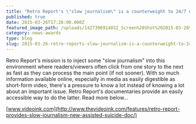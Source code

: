 ```yaml
---
title: "Retro Report's \"slow journalism\" is a counterweight to 24/7 news"
published: true
date: 2015-03-26T17:26:00.000Z
featured_image_path: /uploads/1427396914832_Screen%20Shot%202015-03-26%20at%201.25.38%20PM.png
category: news-awards
type: blog
slug: 2015-03-26-retro-reports-slow-journalism-is-a-counterweight-to-247-news
---
```


Retro Report's mission is to inject some "slow journalism" into this environment where readers/viewers often click from one story to the next as fast as they can process the main point (if not sooner). With so much information available online, especially in media as easily digestible as short-form video, there's a pressure to know a lot instead of knowing a lot about an important issue. Retro Report's documentaries provide an easily accessible way to do the latter. Read more below...

[www.videoink.com](http://www.thevideoink.com/features/retro-report-provides-slow-journalism-new-assisted-suicide-doc/)

